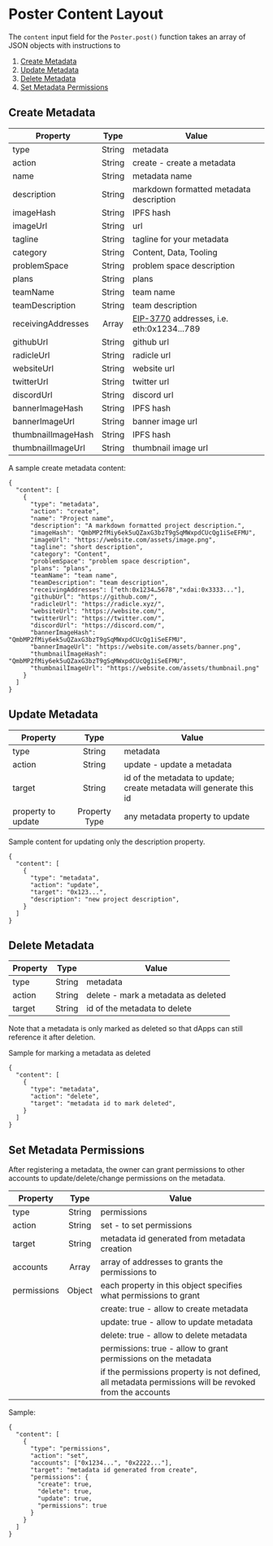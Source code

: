 # Poster Content Layout

The `content` input field for the `Poster.post()` function takes an array of JSON objects with instructions to
1. [Create Metadata](#create-metadata)
2. [Update Metadata](#update-metadata)
3. [Delete Metadata](#delete-metadata)
4. [Set Metadata Permissions](#set-metadata-permissions)

## Create Metadata

| Property           | Type      | Value    |
| ------------------ |:------:| --------    |
| type               | String | metadata    |
| action             | String | create - create a metadata |
| name               | String | metadata name    |
| description        | String | markdown formatted metadata description |
| imageHash          | String | IPFS hash |
| imageUrl           | String | url |
| tagline            | String | tagline for your metadata |
| category           | String | Content, Data, Tooling  |
| problemSpace       | String | problem space description |
| plans              | String | plans |
| teamName           | String | team name |
| teamDescription    | String | team description |
| receivingAddresses | Array  | [EIP-3770](https://eips.ethereum.org/EIPS/eip-3770) addresses, i.e. eth:0x1234...789  |
| githubUrl          | String | github url |
| radicleUrl         | String | radicle url |
| websiteUrl         | String | website url |
| twitterUrl         | String | twitter url |
| discordUrl         | String | discord url |
| bannerImageHash    | String | IPFS hash |
| bannerImageUrl     | String | banner image url |
| thumbnailImageHash | String | IPFS hash |
| thumbnailImageUrl  | String | thumbnail image url |


A sample create metadata content:
```
{
  "content": [
    {
      "type": "metadata",
      "action": "create",
      "name": "Project name",
      "description": "A markdown formatted project description.",
      "imageHash": "QmbMP2fMiy6ek5uQZaxG3bzT9gSqMWxpdCUcQg1iSeEFMU",
      "imageUrl": "https://website.com/assets/image.png",
      "tagline": "short description",
      "category": "Content",
      "problemSpace": "problem space description",
      "plans": "plans",
      "teamName": "team name",
      "teamDescription": "team description",
      "receivingAddresses": ["eth:0x1234…5678","xdai:0x3333..."],
      "githubUrl": "https://github.com/",
      "radicleUrl": "https://radicle.xyz/",
      "websiteUrl": "https://website.com/",
      "twitterUrl": "https://twitter.com/",
      "discordUrl": "https://discord.com/",
      "bannerImageHash": "QmbMP2fMiy6ek5uQZaxG3bzT9gSqMWxpdCUcQg1iSeEFMU",
      "bannerImageUrl": "https://website.com/assets/banner.png",
      "thumbnailImageHash": "QmbMP2fMiy6ek5uQZaxG3bzT9gSqMWxpdCUcQg1iSeEFMU",
      "thumbnailImageUrl": "https://website.com/assets/thumbnail.png"
    }
  ]
}
```

## Update Metadata
| Property           | Type      | Value    |
| ------------------ |:------:| --------    |
| type               | String | metadata    |
| action             | String | update - update a metadata |
| target             | String | id of the metadata to update; create metadata will generate this id |
| property to update | Property Type | any metadata property to update |

Sample content for updating only the description property.

```
{
  "content": [
    {
      "type": "metadata",
      "action": "update",
      "target": "0x123...",
      "description": "new project description",
    }
  ]
}
```

## Delete Metadata
| Property           | Type      | Value    |
| ------------------ |:------:| --------    |
| type               | String | metadata    |
| action             | String | delete - mark a metadata as deleted |
| target             | String | id of the metadata to delete |

Note that a metadata is only marked as deleted so that dApps can still reference it after deletion.

Sample for marking a metadata as deleted
```
{
  "content": [
    {
      "type": "metadata",
      "action": "delete",
      "target": "metadata id to mark deleted",
    }
  ]
}
```

## Set Metadata Permissions
After registering a metadata, the owner can grant permissions to other accounts to update/delete/change permissions on the metadata.

| Property           | Type   | Value    |
| ------------------ |:------:| --------    |
| type               | String | permissions    |
| action             | String | set - to set permissions |
| target             | String | metadata id generated from metadata creation |
| accounts           | Array  | array of addresses to grants the permissions to |
| permissions        | Object | each property in this object specifies what permissions to grant |
|                    |        | create: true - allow to create metadata|
|                    |        | update: true - allow to update metadata|
|                    |        | delete: true - allow to delete metadata|
|                    |        | permissions: true - allow to grant permissions on the metadata |
|                    |        | if the permissions property is not defined, all metadata permissions will be revoked from the accounts|

Sample:
```
{
  "content": [
    {
      "type": "permissions",
      "action": "set",
      "accounts": ["0x1234...", "0x2222..."],
      "target": "metadata id generated from create",
      "permissions": {
        "create": true,
        "delete": true,
        "update": true,
        "permissions": true
      }
    }
  ]
}
```
